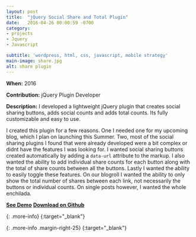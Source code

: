 ```yaml
---
layout: post
title:  "jQuery Social Share and Total Plugin"
date:   2016-04-26 00:00:59 -0700
category:
- projects
- Jquery
- Javascript

subtitle: 'wordpress, html, css, javascript, mobile strategy'
main-image: share.jpg
alt: share plugin
---
```


**When:** 2016

**Contribution:** jQuery Plugin Developer

**Description:** I developed a lightweight jQuery plugin that creates social sharing buttons, adds social counts and adds total counts.  Its fully customizable and easy to use.

I created this plugin for a few reasons.  One I needed one for my upcoming blog, which I plan on launching this Summer.  Two, most of the social sharing plugins I found that were already developed were a bit complex or didnt have the features I was looking for.  I wanted social sharing buttons created automatically by adding a `data-url` attribute to the markup.  I also wanted the ability to add individual share counts for each button along with the total of share counts between all the buttons.  Lastly I wanted the ability to easily toggle these features.  On our blogroll I wanted the ability to only show the total number of shares between each link, not necessarily the buttons or individual counts.  On single posts however, I wanted the whole enchilada.

**[See Demo]**
**[Download on Github]**



[Download on Github]: https://github.com/davodey/jQuery-Social-Share-and-Total-Plugin
{: .more-info}
{:target="_blank"}

[See Demo]: http://davidodey.com/projects/share.html
{: .more-info .margin-right-25}
{:target="_blank"}